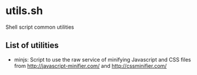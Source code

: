 # utils.sh
Shell script common utilities

## List of utilities

* minjs: Script to use the raw service of minifying Javascript and CSS files from http://javascript-minifier.com/ and http://cssminifier.com/
